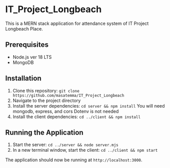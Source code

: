 # IT_Project_Longbeach

This is a MERN stack application for attendance system of IT Project Longbeach Place.

## Prerequisites

- Node.js ver 18 LTS
- MongoDB

## Installation

1. Clone this repository: `git clone https://github.com/masatemma/IT_Project_Longbeach`
2. Navigate to the project directory
3. Install the server dependencies: `cd server && npm install`
  You will need mongodb, express, and cors
  Dotenv is not needed
4. Install the client dependencies: `cd ../client && npm install`

## Running the Application

1. Start the server: `cd ../server && node server.mjs`
2. In a new terminal window, start the client: `cd ../client && npm start`

The application should now be running at `http://localhost:3000`.
